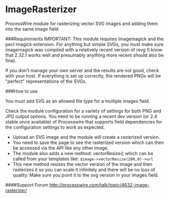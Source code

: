 ImageRasterizer
===============

ProcessWire module for rasterizing vector SVG images and adding them into the same image field

###Requirements
IMPORTANT: This module requires Imagemagick and the pecl imagick extension. For anything but simple SVGs, you must make sure imagemagick was compiled with a relatively recent version of rsvg (I know that 2.32.1 works well and presumably anything more recent should also be fine).

If you don't manage your own server and the results are not good, check with your host. If everything is set up correctly, the rendered PNGs will be "perfect" representations of the SVGs.


###How to use

You must add SVG as an allowed file type for a multiple images field.

Check the module configuration for a variety of settings for both PNG and JPG output options. You need to be running a recent dev version (or 2.4 stable once available) of Processwire that supports field dependencies for the configuration settings to work as expected.

* Upload an SVG image and the module will create a rasterized version.
* You need to save the page to see the rasterized version which can then be accessed via the API like any other image.
* The module also adds a new method: vectorResize() which can be called from your templates like:
```$image->vectorResize(200,0)->url```
* This new method resizes the vector version of the image and then rasterizes it so you can scale it infinitely and there will be no loss of quality. Make sure you point it to the svg version in your images field.

####Support Forum
http://processwire.com/talk/topic/4632-image-rasterizer/
